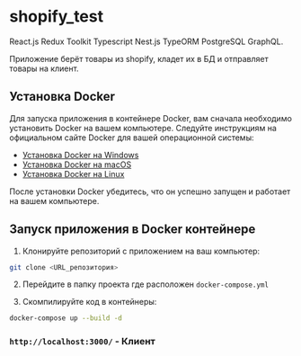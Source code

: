 # shopify_test

React.js Redux Toolkit Typescript Nest.js TypeORM PostgreSQL GraphQL.

Приложение берёт товары из shopify, кладет их в БД и отправляет товары на клиент.
 
## Установка Docker

Для запуска приложения в контейнере Docker, вам сначала необходимо установить Docker на вашем компьютере. Следуйте инструкциям на официальном сайте Docker для вашей операционной системы:

- [Установка Docker на Windows](https://docs.docker.com/desktop/install/windows-install/)
- [Установка Docker на macOS](https://docs.docker.com/desktop/install/mac-install/)
- [Установка Docker на Linux](https://docs.docker.com/desktop/install/linux-install/)

После установки Docker убедитесь, что он успешно запущен и работает на вашем компьютере.

## Запуск приложения в Docker контейнере

1. Клонируйте репозиторий с приложением на ваш компьютер:

```bash
git clone <URL_репозитория>
```

2. Перейдите в папку проекта где расположен `docker-compose.yml`

3. Скомпилируйте код в контейнеры:

```bash
docker-compose up --build -d
```

### `http://localhost:3000/` - Клиент
